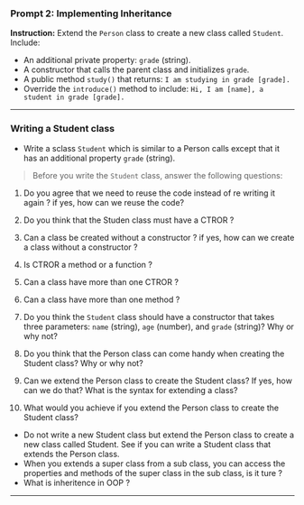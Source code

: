 ### Prompt 2: Implementing Inheritance

**Instruction:**
Extend the `Person` class to create a new class called `Student`. Include:

- An additional private property: `grade` (string).
- A constructor that calls the parent class and initializes `grade`.
- A public method `study()` that returns: `I am studying in grade [grade].`
- Override the `introduce()` method to include: `Hi, I am [name], a student in grade [grade].`

--- 

### Writing a Student class

- Write a sclass `Student` which is similar to a Person calls except that it has an additional property `grade` (string).

> Before you write the `Student` class, answer the following questions:

1. Do you agree that we need to reuse the code instead of re writing it again ? if yes, how can we reuse the code?

2. Do you think that the Studen class must have a CTROR ? 

3. Can a class be created without a constructor ? if yes, how can we create a class without a constructor ?

3. Is CTROR a method or a function ?

4. Can a class have more than one CTROR ?

5. Can a class have more than one method ?

6. Do you think the `Student` class should have a constructor that takes three parameters: `name` (string), `age` (number), and `grade` (string)? Why or why not?

7. Do you think that the Person class can come handy when creating the Student class? Why or why not?

8. Can we extend the Person class to create the Student class? If yes, how can we do that? What is the syntax for extending a class?

9. What would you achieve if you extend the Person class to create the Student class?



- Do not write a new Student class but extend the Person class to create a new class called Student. 
  See if you can write a Student class that extends the Person class.
- When you extends a super class from a sub class, you can access the properties and methods of the super class in the sub class, is it ture ? 
- What is inheritence in OOP ?


---